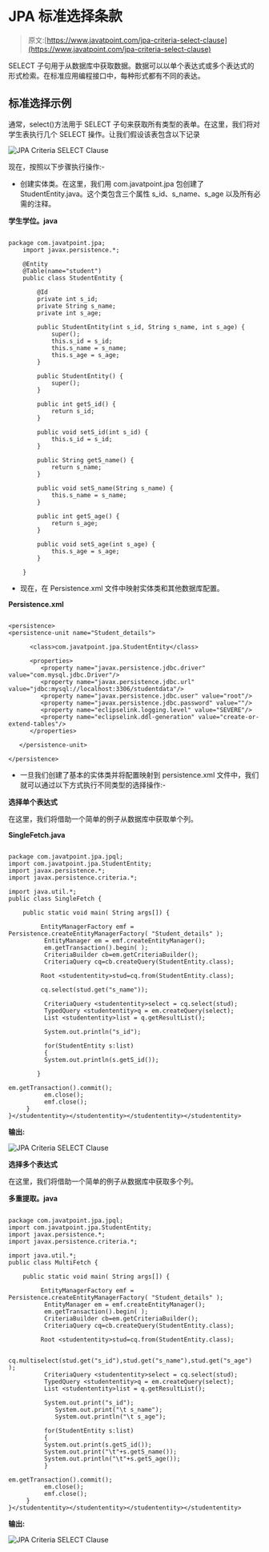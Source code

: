 # JPA 标准选择条款

> 原文:[https://www.javatpoint.com/jpa-criteria-select-clause](https://www.javatpoint.com/jpa-criteria-select-clause)

SELECT 子句用于从数据库中获取数据。数据可以以单个表达式或多个表达式的形式检索。在标准应用编程接口中，每种形式都有不同的表达。

## 标准选择示例

通常，select()方法用于 SELECT 子句来获取所有类型的表单。在这里，我们将对学生表执行几个 SELECT 操作。让我们假设该表包含以下记录

![JPA Criteria SELECT Clause](../Images/fa41d14b3847e9b1a634f5e613cc5099.png)

现在，按照以下步骤执行操作:-

*   创建实体类。在这里，我们用 com.javatpoint.jpa 包创建了 StudentEntity.java。这个类包含三个属性 s_id、s_name、s_age 以及所有必需的注释。

**学生学位。java**

```

package com.javatpoint.jpa;
	import javax.persistence.*;

	@Entity
	@Table(name="student")
	public class StudentEntity {

		@Id
		private int s_id;
		private String s_name;
		private int s_age;

		public StudentEntity(int s_id, String s_name, int s_age) {
			super();
			this.s_id = s_id;
			this.s_name = s_name;
			this.s_age = s_age;
		}

		public StudentEntity() {
			super();
		}

		public int getS_id() {
			return s_id;
		}

		public void setS_id(int s_id) {
			this.s_id = s_id;
		}

		public String getS_name() {
			return s_name;
		}

		public void setS_name(String s_name) {
			this.s_name = s_name;
		}

		public int getS_age() {
			return s_age;
		}

		public void setS_age(int s_age) {
			this.s_age = s_age;
		}

	}

```

*   现在，在 Persistence.xml 文件中映射实体类和其他数据库配置。

**Persistence.xml**

```

<persistence>
<persistence-unit name="Student_details">

      <class>com.javatpoint.jpa.StudentEntity</class>

      <properties>
         <property name="javax.persistence.jdbc.driver" value="com.mysql.jdbc.Driver"/>
         <property name="javax.persistence.jdbc.url" value="jdbc:mysql://localhost:3306/studentdata"/>
         <property name="javax.persistence.jdbc.user" value="root"/>
         <property name="javax.persistence.jdbc.password" value=""/>
         <property name="eclipselink.logging.level" value="SEVERE"/>
         <property name="eclipselink.ddl-generation" value="create-or-extend-tables"/>
      </properties>

   </persistence-unit>

</persistence>

```

*   一旦我们创建了基本的实体类并将配置映射到 persistence.xml 文件中，我们就可以通过以下方式执行不同类型的选择操作:-

**选择单个表达式**

在这里，我们将借助一个简单的例子从数据库中获取单个列。

**SingleFetch.java**

```

package com.javatpoint.jpa.jpql;
import com.javatpoint.jpa.StudentEntity;
import javax.persistence.*;
import javax.persistence.criteria.*;

import java.util.*;
public class SingleFetch {

	public static void main( String args[]) {

		 EntityManagerFactory emf = Persistence.createEntityManagerFactory( "Student_details" );
	      EntityManager em = emf.createEntityManager();
	      em.getTransaction().begin( );
	      CriteriaBuilder cb=em.getCriteriaBuilder();
	      CriteriaQuery cq=cb.createQuery(StudentEntity.class);

	     Root <studententity>stud=cq.from(StudentEntity.class);

	     cq.select(stud.get("s_name")); 

	      CriteriaQuery <studententity>select = cq.select(stud);
	      TypedQuery <studententity>q = em.createQuery(select);
	      List <studententity>list = q.getResultList();

	      System.out.println("s_id");

	      for(StudentEntity s:list)
	      {
	      System.out.println(s.getS_id());

	    }

em.getTransaction().commit();
	      em.close();
	      emf.close();  
	 }
}</studententity></studententity></studententity></studententity> 
```

**输出:**

![JPA Criteria SELECT Clause](../Images/3396b933b7ba857f9aa71e4df65f02cb.png)

**选择多个表达式**

在这里，我们将借助一个简单的例子从数据库中获取多个列。

**多重提取。java**

```

package com.javatpoint.jpa.jpql;
import com.javatpoint.jpa.StudentEntity;
import javax.persistence.*;
import javax.persistence.criteria.*;

import java.util.*;
public class MultiFetch {

	public static void main( String args[]) {

		 EntityManagerFactory emf = Persistence.createEntityManagerFactory( "Student_details" );
	      EntityManager em = emf.createEntityManager();
	      em.getTransaction().begin( );
	      CriteriaBuilder cb=em.getCriteriaBuilder();
	      CriteriaQuery cq=cb.createQuery(StudentEntity.class);

	     Root <studententity>stud=cq.from(StudentEntity.class);

	    	     cq.multiselect(stud.get("s_id"),stud.get("s_name"),stud.get("s_age") );
	      CriteriaQuery <studententity>select = cq.select(stud);
	      TypedQuery <studententity>q = em.createQuery(select);
	      List <studententity>list = q.getResultList();

	      System.out.print("s_id");
		     System.out.print("\t s_name");
		     System.out.println("\t s_age");

	      for(StudentEntity s:list)
	      {
	      System.out.print(s.getS_id());
	      System.out.print("\t"+s.getS_name());
	      System.out.println("\t"+s.getS_age());
	      }

em.getTransaction().commit();
	      em.close();
	      emf.close();  
	 }
}</studententity></studententity></studententity></studententity> 
```

**输出:**

![JPA Criteria SELECT Clause](../Images/ba790e29c826063a44588b28692120e0.png)